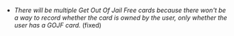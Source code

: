 * *There will be multiple Get Out Of Jail Free cards because there won't be a way to record whether the card is owned by the user, only whether the user has a GOJF card.* (fixed)
